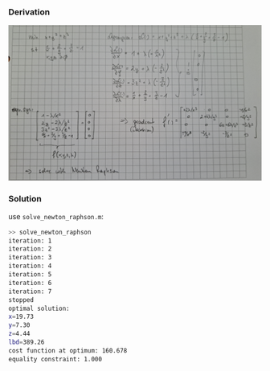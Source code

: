 
### Derivation

![](./derivation_of_function_and_gradient.jpg)


### Solution

use `solve_newton_raphson.m`:

```bash
>> solve_newton_raphson
iteration: 1
iteration: 2
iteration: 3
iteration: 4
iteration: 5
iteration: 6
iteration: 7
stopped
optimal solution:
x=19.73
y=7.30
z=4.44
lbd=389.26
cost function at optimum: 160.678
equality constraint: 1.000
```